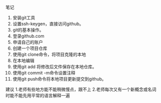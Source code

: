笔记
1. 安装git工具
2. 设置ssh-keygen，直接访问github。
3. git的基本操作。
1. 登录github.com
2. 申请自己的账户
3. 创建一个项目仓库
4. 使用git clone命令，将项目克隆的本地
5. 在本地编辑
6. 使用git add 将修改后文件保存在本地仓库。
7. 使用git commit -m命令设置注释
8. 使用git push命令将本地项目更新提交到github。

建议
1.老师有些地方能不能稍微慢点，跟不上
2.老师每次又有一个新概念或名词时能不能先用平常的语言解释一遍
